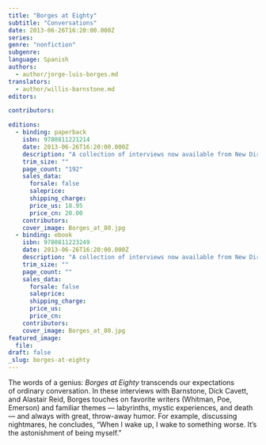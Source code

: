 ```yaml
---
title: "Borges at Eighty"
subtitle: "Conversations"
date: 2013-06-26T16:20:00.000Z
series:
genre: "nonfiction"
subgenre:
language: Spanish
authors:
  - author/jorge-luis-borges.md
translators:
  - author/willis-barnstone.md
editors:

contributors:

editions:
  - binding: paperback
    isbn: 9780811221214
    date: 2013-06-26T16:20:00.000Z
    description: "A collection of interviews now available from New Directions for the first time "
    trim_size: ""
    page_count: "192"
    sales_data:
      forsale: false
      saleprice:
      shipping_charge:
      price_us: 18.95
      price_cn: 20.00
    contributors:
    cover_image: Borges_at_80.jpg
  - binding: ebook
    isbn: 9780811223249
    date: 2013-06-26T16:20:00.000Z
    description: "A collection of interviews now available from New Directions for the first time "
    trim_size: ""
    page_count: ""
    sales_data:
      forsale: false
      saleprice:
      shipping_charge:
      price_us:
      price_cn:
    contributors:
    cover_image: Borges_at_80.jpg
featured_image:
  file:
draft: false
_slug: borges-at-eighty
---
```


The words of a genius: _Borges at Eighty_ transcends our expectations of ordinary conversation. In these interviews with Barnstone, Dick Cavett, and Alastair Reid, Borges touches on favorite writers (Whitman, Poe, Emerson) and familiar themes — labyrinths, mystic experiences, and death — and always with great, throw-away humor. For example, discussing nightmares, he concludes, “When I wake up, I wake to something worse. It’s the astonishment of being myself.”

